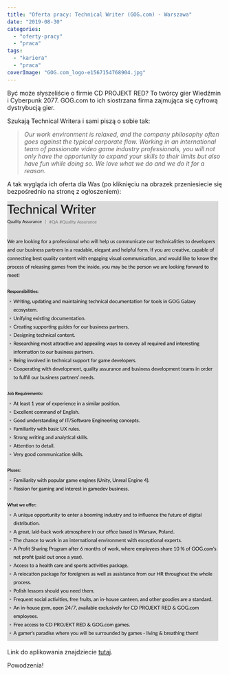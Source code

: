 ```yaml
---
title: "Oferta pracy: Technical Writer (GOG.com) - Warszawa"
date: "2019-08-30"
categories: 
  - "oferty-pracy"
  - "praca"
tags: 
  - "kariera"
  - "praca"
coverImage: "GOG.com_logo-e1567154768904.jpg"
---
```


Być może słyszeliście o firmie CD PROJEKT RED? To twórcy gier Wiedźmin i Cyberpunk 2077. GOG.com to ich siostrzana firma zajmująca się cyfrową dystrybucją gier.

Szukają Technical Writera i sami piszą o sobie tak:

> _Our work environment is relaxed, and the company philosophy often goes against the typical corporate flow. Working in an international team of passionate video game industry professionals, you will not only have the opportunity to expand your skills to their limits but also have fun while doing so. We love what we do and we do it for a reason._

A tak wygląda ich oferta dla Was (po kliknięciu na obrazek przeniesiecie się bezpośrednio na stronę z ogłoszeniem):

[![](images/GOG-Technical-Writer2.png)](https://www.gog.com/work/quality-assurance-technical-writer)

Link do aplikowania znajdziecie [tutaj](https://system.erecruiter.pl/FormTemplates/RecruitmentForm.aspx?WebID=7c0f6e7e3e494dae8e991473521cdca2).

Powodzenia!
